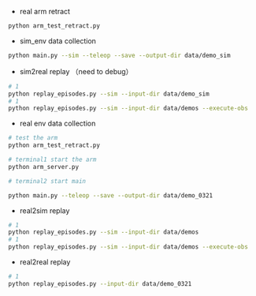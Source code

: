 - real arm retract

```bash
python arm_test_retract.py
```

- sim_env data collection

```bash
python main.py --sim --teleop --save --output-dir data/demo_sim
```

- sim2real replay （need to debug）

```bash
# 1
python replay_episodes.py --sim --input-dir data/demo_sim
# 1
python replay_episodes.py --sim --input-dir data/demos --execute-obs

```


- real env data collection
  
```bash
# test the arm
python arm_test_retract.py

# terminal1 start the arm
python arm_server.py

# terminal2 start main

python main.py --teleop --save --output-dir data/demo_0321
```


- real2sim replay

```bash
# 1
python replay_episodes.py --sim --input-dir data/demos 
# 1
python replay_episodes.py --sim --input-dir data/demos --execute-obs

```

- real2real replay


```bash
# 1
python replay_episodes.py --input-dir data/demo_0321

```